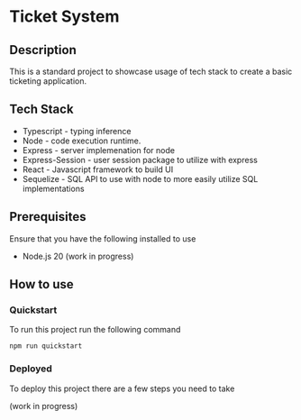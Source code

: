 # Ticket System

## Description
This is a standard project to showcase usage of tech stack to create a basic ticketing application.

## Tech Stack
- Typescript - typing inference
- Node - code execution runtime.
- Express - server implemenation for node
- Express-Session - user session package to utilize with express
- React - Javascript framework to build UI 
- Sequelize - SQL API to use with node to more easily utilize SQL implementations

## Prerequisites
Ensure that you have the following installed to use
- Node.js 20
(work in progress)

## How to use

### Quickstart
To run this project run the following command

```
npm run quickstart
```

### Deployed
To deploy this project there are a few steps you need to take

(work in progress)




